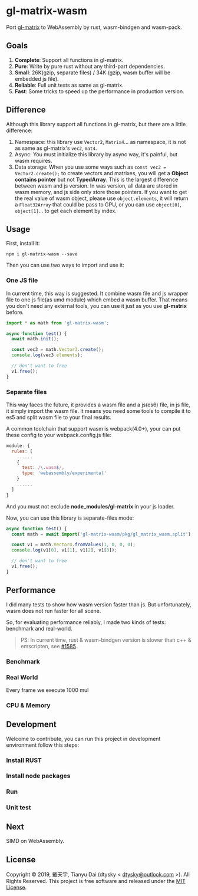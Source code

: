 # gl-matrix-wasm

Port [gl-matrix](https://github.com/toji/gl-matrix) to WebAssembly by rust, wasm-bindgen and wasm-pack.

## Goals

1. **Complete**: Support all functions in gl-matrix.
2. **Pure**: Write by pure rust without any third-part dependencies.
3. **Small**: 26K(gzip, separate files) / 34K (gzip, wasm buffer will be embedded js file).
4. **Reliable**: Full unit tests as same as gl-matrix.
5. **Fast**: Some tricks to speed up the performance in production version.

## Difference

Although this library support all functions in gl-matrix, but there are a little difference:

1. Namespace: this library use `Vector2`, `Matrix4`... as namespace, it is not as same as gl-matrix's `vec2`, `mat4`.
2. Async: You must initialize this library by async way, it's painful, but wasm requires.
3. Data storage: When you use some ways such as `const vec2 = Vector2.create();` to create vectors and matrixes, you will get a **Object contains pointer** but not **TypedArray**. This is the largest difference between wasm and js version. In was version, all data are stored in wasm memory, and js side only store those pointers. If you want to get the real value of wasm object, please use `object.elements`, it will return a `Float32Array` that could be pass to GPU, or you can use `object[0]`, `object[1]`... to get each element by index.


## Usage

First, install it:

```shell
npm i gl-matrix-wasm --save
```

Then you can use two ways to import and use it:

### One JS file

In current time, this way is suggested. It combine wasm file and js wrapper file to one js file(as umd module) which embed a wasm buffer. That means you don't need any external tools, you can use it just as you use **gl-matrix** before.

```ts
import * as math from 'gl-matrix-wasm';

async function test() {
  await math.init();

  const vec3 = math.Vector3.create();
  console.log(vec3.elements);

  // don't want to free
  v1.free();
}
```

### Separate files

This way faces the future, it provides a wasm file and a js(es6) file, in js file, it simply import the wasm file. It means you need some tools to compile it to es5 and split wasm file to your final results.

A common toolchain that support wasm is webpack(4.0+), your can put these config to your webpack.config.js file:

```js
module: {
  rules: [
    ......
    {
      test: /\.wasm$/,
      type: 'webassembly/experimental'
    }
    ......
  ]
}
```

And you must not exclude **node_modules/gl-matrix** in your js loader.

Now, you can use this library is separate-files mode:

```ts
async function test() {
  const math = await import('gl-matrix-wasm/pkg/gl_matrix_wasm.split');

  const v1 = math.Vector4.fromValues(1, 0, 0, 0);
  console.log(v1[0], v1[1], v1[2], v1[3]);

  // don't want to free
  v1.free();
}
```

## Performance

I did many tests to show how wasm version faster than js. But unfortunately, wasm does not run faster for all scene.

So, for evaluating performance reliably, I made two kinds of tests: benchmark and real-world. 

>PS: In current time, rust & wasm-bindgen version is slower than c++ & emscripten, see [#1585](https://github.com/rustwasm/wasm-bindgen/issues/1585).

### Benchmark

### Real World

Every frame we execute 1000 mul

### CPU & Memory

## Development

Welcome to contribute, you can run this project in development environment follow this steps:

### Install RUST

### Install node packages

### Run

### Unit test

## Next

SIMD on WebAssembly.

## License

Copyright © 2019, 戴天宇, Tianyu Dai (dtysky < [dtysky@outlook.com](mailto:dtysky@outlook.com) >). All Rights Reserved. This project is free software and released under the [MIT License](https://opensource.org/licenses/MIT).
